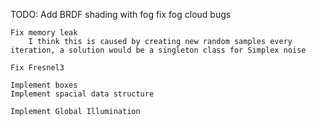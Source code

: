 

TODO:
Add BRDF shading with fog
fix fog cloud bugs
	
	Fix memory leak
		I think this is caused by creating new random samples every iteration, a solution would be a singleton class for Simplex noise

	Fix Fresnel3
	
	Implement boxes
	Implement spacial data structure
	
	Implement Global Illumination
	
	
	